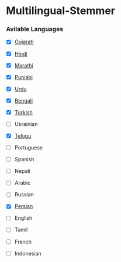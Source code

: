 # Multilingual-Stemmer

### Avilable Languages

- [x] [Gujarati](/MultilingualStemmer/Languages/Gujarati/README.md)
- [x] [Hindi](/MultilingualStemmer/Languages/Hindi/README.md)
- [x] [Marathi](/MultilingualStemmer/Languages/Marathi/README.md)
- [x] [Punjabi](/MultilingualStemmer/Languages/Punjabi/README.md)
- [x] [Urdu](/MultilingualStemmer/Languages/Urdu/README.md)
- [x] [Bengali](/MultilingualStemmer/Languages/Bengali/README.md)
- [X] [Turkish](/MultilingualStemmer/Languages/Turkish/README.md)
- [ ] Ukrainian
- [X] [Telugu](/MultilingualStemmer/Languages/Telugu/README.md)
- [ ] Portuguese
- [ ] Spanish
- [ ] Nepali
- [ ] Arabic
- [ ] Russian
- [X] [Persian](/MultilingualStemmer/Languages/Persian/README.md)
- [ ] English
- [ ] Tamil
- [ ] French
- [ ] Indonesian


